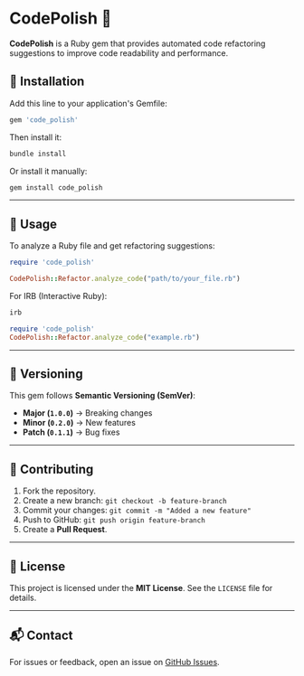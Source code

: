 # CodePolish 🚀

**CodePolish** is a Ruby gem that provides automated code refactoring suggestions to improve code readability and performance.

## 📌 Installation

Add this line to your application's Gemfile:

```ruby
gem 'code_polish'
```

Then install it:

```sh
bundle install
```

Or install it manually:

```sh
gem install code_polish
```

---

## 📖 Usage

To analyze a Ruby file and get refactoring suggestions:

```ruby
require 'code_polish'

CodePolish::Refactor.analyze_code("path/to/your_file.rb")
```

For IRB (Interactive Ruby):

```sh
irb
```
```ruby
require 'code_polish'
CodePolish::Refactor.analyze_code("example.rb")
```

---

## 🔖 Versioning

This gem follows **Semantic Versioning (SemVer)**:
- **Major (`1.0.0`)** → Breaking changes
- **Minor (`0.2.0`)** → New features
- **Patch (`0.1.1`)** → Bug fixes

---

## 🤝 Contributing

1. Fork the repository.
2. Create a new branch: `git checkout -b feature-branch`
3. Commit your changes: `git commit -m "Added a new feature"`
4. Push to GitHub: `git push origin feature-branch`
5. Create a **Pull Request**.

---

## 📝 License

This project is licensed under the **MIT License**. See the `LICENSE` file for details.

---

## 📬 Contact

For issues or feedback, open an issue on [GitHub Issues](https://github.com/rahulkush1/code_polish/issues).

